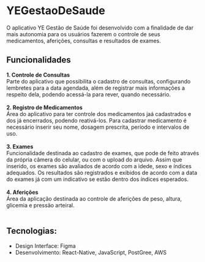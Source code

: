 # YEGestaoDeSaude
O aplicativo YE Gestão de Saúde foi desenvolvido com a finalidade de dar mais autonomia para os usuários fazerem o controle de seus medicamentos, aferições, consultas e resultados de exames. 

## Funcionalidades
**1. Controle de Consultas**
<br>Parte do aplicativo que possibilita o cadastro de consultas, configurando lembretes para a data agendada, além de registrar mais informações a respeito dela, podendo acessá-la para rever, quando necessário.<br><br>
**2. Registro de Medicamentos**
<br>
Área do aplicativo para ter controle dos medicamentos jaá cadastrados e dos já encerrados, podendo reativá-los. Para cadastrar medicamento é necessário inserir seu nome, dosagem prescrita, período e intervalos de uso.<br><br>
**3. Exames**
<br>
Funcionalidade destinada ao cadastro de exames, que pode de feito através da própria câmera do celular, ou com o upload do arquivo. Assim que inserido, os exames são avaliados de acordo com a idede, sexo e índices adequados. Os resultados são registrados e exibidos de acordo com a data do exames já com um indicativo se estão dentro dos índices esperados.<br><br>
**4. Aferições**
<br>Área da aplicação destinada ao controle de aferições de peso, altura, glicemia e pressão arteiral.<br><br>

## Tecnologias:
- Design Interface: Figma
- Desenvolvimento:  React-Native, JavaScript, PostGree, AWS
